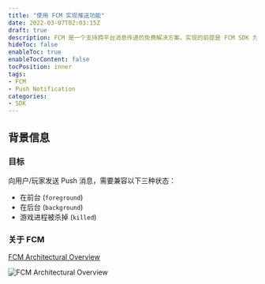 ```yaml
---
title: "使用 FCM 实现推送功能"
date: 2022-03-07T02:03:15Z
draft: true
description: FCM 是一个支持跨平台消息传递的免费解决方案。实现的前提是 FCM SDK 为每个新增设备生成唯一标识 registration token，用以消息定位。
hideToc: false
enableToc: true
enableTocContent: false
tocPosition: inner
tags:
- FCM
- Push Notification
categories:
- SDK
---
```


## 背景信息

### 目标

向用户/玩家发送 Push 消息，需要兼容以下三种状态：

- 在前台 (`foreground`)
- 在后台 (`background`)
- 游戏进程被杀掉 (`killed`)

### 关于 FCM

[FCM Architectural Overview](https://firebase.google.com/docs/cloud-messaging/fcm-architecture)

<img src='/images/posts/diagram-FCM.png' alt='FCM Architectural Overview'>

